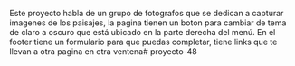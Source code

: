 Este proyecto habla de un grupo de fotografos que se dedican a capturar imagenes de los paisajes, 
la pagina tienen un boton para cambiar de tema de claro a oscuro que está ubicado en la parte derecha del menú.
En el footer tiene un formulario para que puedas completar, tiene links que te llevan a otra pagina en otra ventena# proyecto-48
